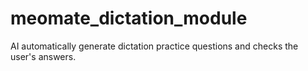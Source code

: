 # meomate_dictation_module
AI automatically generate dictation practice questions and checks the user's answers.
